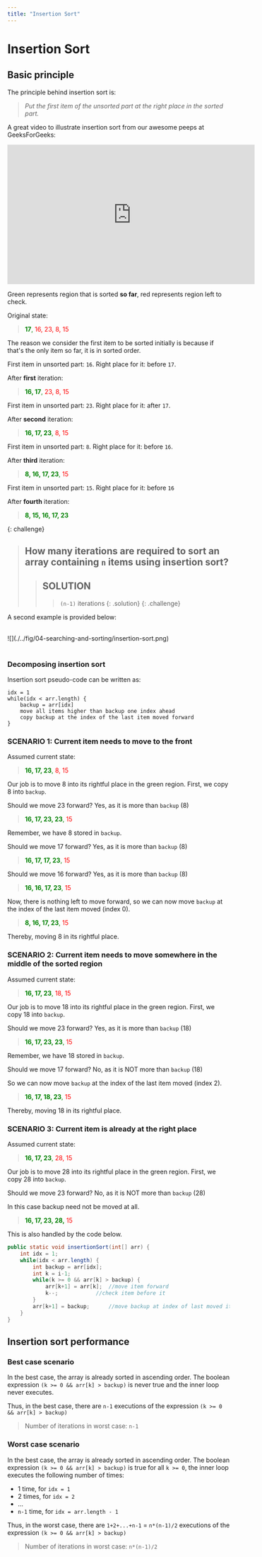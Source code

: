 ```yaml
---
title: "Insertion Sort"
---
```


# Insertion Sort

## Basic principle

The principle behind insertion sort is:

> *Put the first item of the unsorted part at the right place in the sorted part.*

A great video to illustrate insertion sort from our awesome peeps at GeeksForGeeks:

<iframe width="560" height="315" src="https://www.youtube.com/embed/OGzPmgsI-pQ" frameborder="0" allow="autoplay; encrypted-media" allowfullscreen></iframe>

Green represents region that is sorted **so far**, red represents region left to check.

Original state: 

><span style="color:green">**17**,</span><span style="color:red"> 16, 23, 8, 15</span>

The reason we consider the first item to be sorted initially is because if that's the only item so far, it is in sorted order.

First item in unsorted part: `16`. Right place for it: before `17`.

After **first** iteration:
><span style="color:green">**16, 17**,</span><span style="color:red"> 23, 8, 15

First item in unsorted part: `23`. Right place for it: after `17`.

After **second** iteration:
><span style="color:green">**16, 17, 23**,</span><span style="color:red"> 8, 15

First item in unsorted part: `8`. Right place for it: before `16`.

After **third** iteration:
><span style="color:green">**8, 16, 17, 23**,</span><span style="color:red"> 15

First item in unsorted part: `15`. Right place for it: before `16`

After **fourth** iteration:
><span style="color:green">**8, 15, 16, 17, 23**</span>


{: challenge}
> ## How many iterations are required to sort an array containing `n` items using insertion sort?
>> ## SOLUTION
>>> `(n-1)` iterations
>{: .solution}
{: .challenge}


A second example is provided below:

<div> &nbsp; </div>
![](./../fig/04-searching-and-sorting/insertion-sort.png)
<div> &nbsp; </div>

### Decomposing insertion sort

Insertion sort pseudo-code can be written as:

```
idx = 1
while(idx < arr.length) {
	backup = arr[idx]
	move all items higher than backup one index ahead
	copy backup at the index of the last item moved forward
}
```

### SCENARIO 1: Current item needs to move to the front

Assumed current state: 

><span style="color:green">**16, 17, 23**,</span><span style="color:red"> 8, 15</span>

Our job is to move 8 into its rightful place in the green region.
First, we copy 8 into `backup`.

Should we move  23 forward? Yes, as it is more than `backup` (8)

><span style="color:green">**16, 17, 23, 23**,</span><span style="color:red"> 15

Remember, we have 8 stored in `backup`.

Should we move  17 forward? Yes, as it is more than `backup` (8)

><span style="color:green">**16, 17, 17, 23**,</span><span style="color:red"> 15

Should we move  16 forward? Yes, as it is more than `backup` (8)

><span style="color:green">**16, 16, 17, 23**,</span><span style="color:red"> 15

Now, there is nothing left to move forward, so we can now move `backup` at the index of the last item moved (index 0).

><span style="color:green">**8, 16, 17, 23**,</span><span style="color:red"> 15

Thereby, moving 8 in its rightful place.

### SCENARIO 2: Current item needs to move somewhere in the middle of the sorted region

Assumed current state: 

><span style="color:green">**16, 17, 23**,</span><span style="color:red"> 18, 15</span>

Our job is to move 18 into its rightful place in the green region.
First, we copy 18 into `backup`.

Should we move  23 forward? Yes, as it is more than `backup` (18)

><span style="color:green">**16, 17, 23, 23**,</span><span style="color:red"> 15

Remember, we have 18 stored in `backup`.

Should we move  17 forward? No, as it is NOT more than `backup` (18)

So we can now move `backup` at the index of the last item moved (index 2).

><span style="color:green">**16, 17, 18, 23**,</span><span style="color:red"> 15

Thereby, moving 18 in its rightful place.

### SCENARIO 3: Current item is already at the right place
Assumed current state: 

><span style="color:green">**16, 17, 23**,</span><span style="color:red"> 28, 15</span>

Our job is to move 28 into its rightful place in the green region.
First, we copy 28 into `backup`.

Should we move  23 forward? No, as it is NOT more than `backup` (28)

In this case backup need not be moved at all. 

><span style="color:green">**16, 17, 23, 28,**</span><span style="color:red">  15</span>

This is also handled by the code below.

```java
public static void insertionSort(int[] arr) {
	int idx = 1;
	while(idx < arr.length) {
		int backup = arr[idx];
		int k = i-1;
		while(k >= 0 && arr[k] > backup) {
			arr[k+1] = arr[k]; 	//move item forward
			k--; 			//check item before it
		}
		arr[k+1] = backup; 		//move backup at index of last moved item
	}
}
```

## Insertion sort performance

### Best case scenario

In the best case, the array is already sorted in ascending order. The boolean expression `(k >= 0 && arr[k] > backup)` is never true and the inner loop never executes. 

Thus, in the best case, there are `n-1` executions of the expression `(k >= 0 && arr[k] > backup)`

> Number of iterations in worst case: `n-1`

### Worst case scenario

In the best case, the array is already sorted in ascending order. The boolean expression `(k >= 0 && arr[k] > backup)` is true for all `k >= 0`, the inner loop executes the following number of times:

- 1 time, for `idx = 1`
- 2 times, for `idx = 2`
- ...
- `n-1` time, for `idx = arr.length - 1`

Thus, in the worst case, there are `1+2+...+n-1` = `n*(n-1)/2` executions of the expression `(k >= 0 && arr[k] > backup)`

> Number of iterations in worst case: `n*(n-1)/2`


